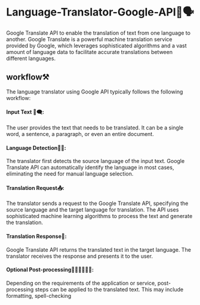 # Language-Translator-Google-API💬🗣️

Google Translate API to enable the translation of text from one language to another. Google Translate is a powerful machine translation service provided by Google, which leverages sophisticated algorithms and a vast amount of language data to facilitate accurate translations between different languages.


## workflow⚒️

The language translator using Google API typically follows the following workflow:

#### Input Text 🔣🗨️:
The user provides the text that needs to be translated. It can be a single word, a sentence, a paragraph, or even an entire document.

#### Language Detection🕵🏿: 
The translator first detects the source language of the input text. Google Translate API can automatically identify the language in most cases, eliminating the need for manual language selection.

#### Translation Request📤: 
The translator sends a request to the Google Translate API, specifying the source language and the target language for translation. The API uses sophisticated machine learning algorithms to process the text and generate the translation.

#### Translation Response📲: 
Google Translate API returns the translated text in the target language. The translator receives the response and presents it to the user.

#### Optional Post-processing👷🏿‍♂️👷🏿‍♂️: 
Depending on the requirements of the application or service, post-processing steps can be applied to the translated text. This may include formatting, spell-checking
